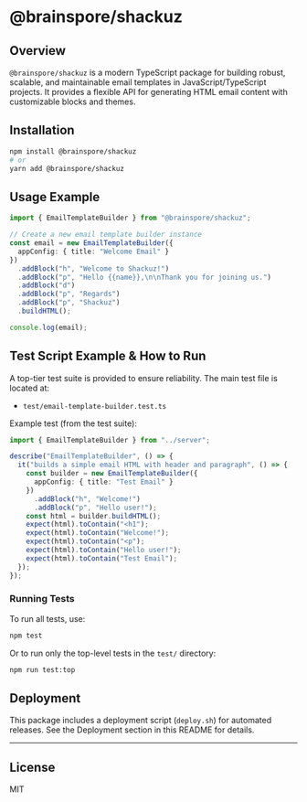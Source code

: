 # @brainspore/shackuz

## Overview

`@brainspore/shackuz` is a modern TypeScript package for building robust, scalable, and maintainable email templates in JavaScript/TypeScript projects. It provides a flexible API for generating HTML email content with customizable blocks and themes.

## Installation

```bash
npm install @brainspore/shackuz
# or
yarn add @brainspore/shackuz
```

## Usage Example

```typescript
import { EmailTemplateBuilder } from "@brainspore/shackuz";

// Create a new email template builder instance
const email = new EmailTemplateBuilder({
  appConfig: { title: "Welcome Email" }
})
  .addBlock("h", "Welcome to Shackuz!")
  .addBlock("p", "Hello {{name}},\n\nThank you for joining us.")
  .addBlock("d")
  .addBlock("p", "Regards")
  .addBlock("p", "Shackuz")
  .buildHTML();

console.log(email);
```

## Test Script Example & How to Run

A top-tier test suite is provided to ensure reliability. The main test file is located at:

- `test/email-template-builder.test.ts`

Example test (from the test suite):

```typescript
import { EmailTemplateBuilder } from "../server";

describe("EmailTemplateBuilder", () => {
  it("builds a simple email HTML with header and paragraph", () => {
    const builder = new EmailTemplateBuilder({
      appConfig: { title: "Test Email" }
    })
      .addBlock("h", "Welcome!")
      .addBlock("p", "Hello user!");
    const html = builder.buildHTML();
    expect(html).toContain("<h1");
    expect(html).toContain("Welcome!");
    expect(html).toContain("<p");
    expect(html).toContain("Hello user!");
    expect(html).toContain("Test Email");
  });
});
```

### Running Tests

To run all tests, use:

```bash
npm test
```

Or to run only the top-level tests in the `test/` directory:

```bash
npm run test:top
```

## Deployment

This package includes a deployment script (`deploy.sh`) for automated releases. See the Deployment section in this README for details.

---

## License

MIT
